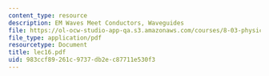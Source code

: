 ```yaml
---
content_type: resource
description: EM Waves Meet Conductors, Waveguides
file: https://ol-ocw-studio-app-qa.s3.amazonaws.com/courses/8-03-physics-iii-spring-2003/983ccf89261c9737db2ec87711e530f3_lec16.pdf
file_type: application/pdf
resourcetype: Document
title: lec16.pdf
uid: 983ccf89-261c-9737-db2e-c87711e530f3
---
```

